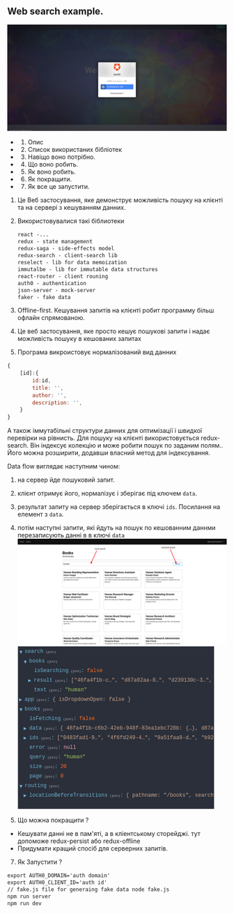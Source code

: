 ## Web search example.
![](./images/login.png)
- 1. Опис
- 2. Список використаних бібліотек
- 3. Навіщо воно потрібно.
- 4. Що воно робить. 
- 5. Як воно робить.
- 6. Як покращити.
- 7. Як все це запустити.

1. Це Веб застосування, яке демонструє  можливість пошуку на клієнті та на сервері з кешуванням данних.
2. Використовувалися такі біблиотеки 
   ```
   react -...
   redux - state management 
   redux-saga - side-effects model 
   redux-search - client-search lib
   reselect - lib for data memoization
   immutalbe - lib for immutable data structures
   react-router - client rouning 
   auth0 - authentication
   json-server - mock-server
   faker - fake data
   ```

3. Offline-first. Кешування запитів на клієнті робит программу більш офлайн спрямованою.
4. Це веб застосування, яке просто кешує пошукові запити і надає можливість пошуку в кешованих запитах
5. Програма викроистовує нормалізований вид данних 
```js 
{
    [id]:{
        id:id,
        title: '',
        author: '',
        description: '',
    }
}
```
А також іммутабільні структури данних для оптимізації і швидкої перевірки на рівнисть.
Для пошуку на клієнті використовується redux-search. Він індексує колекцію и може робити пошук по заданим полям..
Його можна розширити, додавши власний метод для індексування.

Data flow виглядає наступним чином:
1. на сервер йде пошуковий запит. 
2. клієнт отримує його, нормалізує і зберігає під ключем ```data```.
3. результат запиту на сервер зберігається в ключі ```ids```. Посилання на елемент з ```data```.
4. потім наступні запити, які йдуть на пошук по кешованним даннми перезаписують данні в в ключі ```data```
![](https://raw.githubusercontent.com/kraken97/ir-sample/master/images/ir.png)
![](https://raw.githubusercontent.com/kraken97/ir-sample/master/images/store.png)

6. Що можна покращити ?
 - Кешувати данні не в пам'яті, а в кліентському сторейджі.
   тут допоможе redux-persist або redux-offline
 - Придумати кращий спосіб для серверних запитів.

7. Як 3апустити ?
```
export AUTH0_DOMAIN='auth domain'
export AUTH0_CLIENT_ID='auth id'
// fake.js file for generaing fake data node fake.js
npm run server
npm run dev
```
